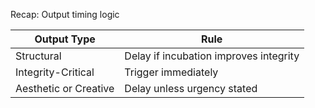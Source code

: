 Recap: Output timing logic

| Output Type           | Rule                                   |
| --------------------- | -------------------------------------- |
| Structural            | Delay if incubation improves integrity |
| Integrity-Critical    | Trigger immediately                    |
| Aesthetic or Creative | Delay unless urgency stated            |
